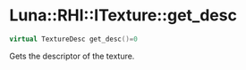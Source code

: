 # Luna::RHI::ITexture::get_desc

```c++
virtual TextureDesc get_desc()=0
```

Gets the descriptor of the texture. 

